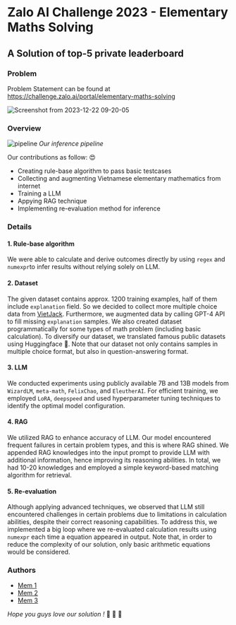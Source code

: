 # Zalo AI Challenge 2023 - Elementary Maths Solving
## A Solution of top-5 private leaderboard

### Problem
Problem Statement can be found at https://challenge.zalo.ai/portal/elementary-maths-solving

![Screenshot from 2023-12-22 09-20-05](https://github.com/duongkstn/LLM-elementary-maths-solving-pipeline/assets/25122601/ffdcba7c-5b5b-4b5f-83ba-ec24c42449e4)

### Overview
![pipeline](https://github.com/duongkstn/LLM-elementary-maths-solving-pipeline/assets/25122601/60557d49-77c3-4947-a040-2c994a1b45b0)
*Our inference pipeline*

Our contributions as follow: :heart_eyes:
- Creating rule-base algorithm to pass basic testcases
- Collecting and augmenting Vietnamese elementary mathematics from internet
- Training a LLM
- Appying RAG technique
- Implementing re-evaluation method for inference

### Details
#### 1. Rule-base algorithm

We were able to calculate and derive outcomes directly by using `regex` and `numexpr`to infer results without relying solely on LLM.

#### 2. Dataset


The given dataset contains approx. 1200 training examples, half of them include `explanation` field. So we decided to collect more multiple choice data from [VietJack](https://vietjack.me/). Furthermore, we augmented data by calling GPT-4 API to fill missing `explanation` samples.
We also created dataset programmatically for some types of math problem (including basic calculation). To diversify our dataset, we translated famous public datasets using Huggingface 🤗.
Note that our dataset not only contains samples in multiple choice format, but also in question-answering format.

#### 3. LLM

We conducted experiments using publicly available 7B and 13B models from `WizardLM`, `meta-math`, `FelixChao`, and `EleutherAI`. For efficient training, we employed `LoRA`, `deepspeed` and used hyperparameter tuning techniques to identify the optimal model configuration.

#### 4. RAG

We utilized RAG to enhance accuracy of LLM. Our model encountered frequent failures in certain problem types, and this is where RAG shined. We appended RAG knowledges into the input prompt to provide LLM with additional information, hence improving its reasoning abilities. In total, we had 10-20 knowledges and employed a simple keyword-based matching algorithm for retrieval.

#### 5. Re-evaluation

Although applying advanced techniques, we observed that LLM still encountered challenges in certain problems due to limitations in calculation abilities, despite their correct reasoning capabilities. To address this, we implemented a big loop where we re-evaluated calculation results using `numexpr` each time a equation appeared in output.
Note that, in order to reduce the complexity of our solution, only basic arithmetic equations would be considered.

### Authors

- [Mem 1](https://github.com/santapo)
- [Mem 2](https://github.com/BinhMinhs10)
- [Mem 3](https://github.com/duongkstn)


*Hope you guys love our solution !* :smiling_face_with_three_hearts: :smiling_face_with_three_hearts: :smiling_face_with_three_hearts:





